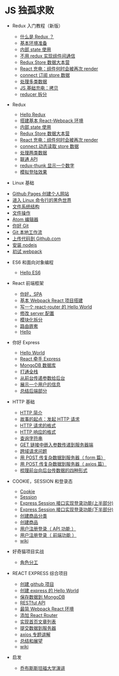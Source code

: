 # JS 独孤求败

* Redux 入门教程（新版）
  - [什么是 Redux ？](./redux-rev/1-hello.md)
  - [基本环境准备](./redux-rev/2-setup.md)
  - [内部 state 使用](./redux-rev/3-state.md)
  - [不用 redux 实现组件间通信](./redux-rev/4-change-parent.md)
  - [Redux Store 数据大本营](./redux-rev/5-store.md)
  - [React 充电：组件何时会被再次 render](./redux-rev/6-rerender.md)
  - [connect 订阅 store 数据](./redux-rev/7-connect.md)
  - [处理多类数据](./redux-rev/8-reducer-composition.md)
  - [JS 基础充电：拷贝](./redux-rev/9-js-copy.md)
  - [reducer 拆分](./redux-rev/10-combine-reducers.md)

* Redux
  - [Hello Redux](./redux/1-hello.md)
  - [搭建基本 React-Webpack 环境](./redux/2-env.md)
  - [内部 state 使用](./redux/3-state.md)
  - [Redux Store 数据大本营](./redux/4-store.md)
  - [React 充电：组件何时会被再次 render](./redux/5-rerender.md)
  - [connect 动态读取 store 数据](./redux/6-connect.md)
  - [处理两类数据](./redux/7-two.md)
  - [联通 API](./redux/8-api.md)
  - [redux-thunk 显示一个数字](./redux/9-redux-num.md)
  - [模拟登陆效果](./redux/10-fake-login.md)

*  Linux 基础
  - [Github Pages 创建个人网站](./linux/1-github-pages.md)
  - [进入 Linux 命令行的黑色世界](./linux/2-hello-linux.md)
  - [文件系统结构](./linux/3-file-sys.md)
  - [文件操作](./linux/4-file-man.md)
  - [Atom 编辑器](./linux/5-atom.md)
  - [你好 Git](./linux/6-hello-git.md)
  - [Git 本地工作流](./linux/7-local-git.md)
  - [上传代码到 Github.com](./linux/8-push.md)
  - [安装 nodejs](./linux/9-install-node.md)
  - [初试 webpack](./linux/10-webpack.md)

* ES6 和面向对象编程
  - [Hello ES6](./es6/es6-intro.md)

* React 前端框架

  - [你好，SPA](./react/1-router-spa.md)
  - [基本 Webpack React 项目搭建](./react/2-router-react.md)
  - [写一个 react-router 的 Hello World](./react/3-router-hello.md)
  - [修改 server 配置](./react/4-router-server.md)
  - [模块化拆分](./react/5-router-refactor.md)
  - [路由嵌套](./react/6-router-nest.md)
  - [Hello](./react/hello.md)


* 你好 Express
  - [Hello World](./express/1-hw.md)
  - [React 牵手 Express](./express/2-with-react.md)
  - [MongoDB 数据库](./express/3-mongodb.md)
  - [打通全栈](./express/5-full-stack.md)
  - [从前台传递参数给后台](./express/6-params.md)
  - [展示一个用户的信息](./express/7-show-user.md)
  - [总结后端部分](./express/8-express-wrapup.md)

* HTTP 基础
  - [HTTP 简介](./http/1-http-intro.md)
  - [故事的起点：发起 HTTP 请求](./http/2-making-request.md)
  - [HTTP 请求的格式](./http/3-request.md)
  - [HTTP 响应的格式](./http/4-response.md)
  - [查询字符串](./http/5-query-string.md)
  - [GET 链接中嵌入参数传递到服务器端](./http/6-get-data.md)
  - [跨域请求问题](./http/7-cors.md)
  - [用 POST 传复杂数据到服务器（ form 篇）](./http/8-form.md)
  - [用 POST 传复杂数据到服务器（ axios 篇）](./http/9-axios.md)
  - [梳理前台向后台传数据的四种形式](./http/10-four-ways.md)



* COOKIE，SESSION 和登录态
  - [Cookie](./session/1-cookie.md)
  - [Session](./session/2-session.md)
  - [Express Session 接口实现登录功能(上半部分)](./session/3-session-demo-p1.md)
  - [Express Session 接口实现登录功能(下半部分)](./session/4-session-demo-p2.md)
  - [创建商品分类](./session/5-new-cat.md)
  - [创建商品](./session/6-new-product.md)
  - [用户注册登录（ API 功能 ）](./session/7-signup.md)
  - [用户注册登录（ 前端功能 ）](./session/8-signup-p2.md)
  - [wiki](./session/session-wiki.md)


* 好奇猫项目实战
  - [角色分工](./haoqi/1-role.md)

* REACT EXPRESS 综合项目
  - [创建 github 项目](./project/1-create.md)
  - [创建 express 的 Hello World](./project/2-express.md)
  - [保存数据到 MongoDB](./project/3-mongodb.md)
  - [RESTful API](./project/4-rest.md)
  - [最简 Webpack React 环境](./project/5-webpack-react.md)
  - [添加 React Router](./project/6-react-router.md)
  - [实现首页文章列表](./project/7-postlist.md)
  - [提交数据到服务器](./project/8-submit-data.md)
  - [axios 专题讲解](./project/9-axios.md)
  - [总结和展望](./project/10-end.md)
  - [wiki](./project/wiki.md)

* 启发
  - [乔布斯斯坦福大学演讲](./inspire/jobs.md)
